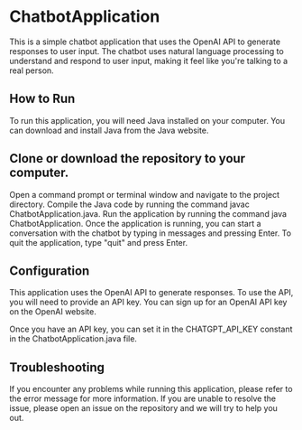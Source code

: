 # ChatbotApplication

This is a simple chatbot application that uses the OpenAI API to generate responses to user input. The chatbot uses natural language processing to understand and respond to user input, making it feel like you're talking to a real person.

## How to Run
To run this application, you will need Java installed on your computer. You can download and install Java from the Java website.

## Clone or download the repository to your computer.
Open a command prompt or terminal window and navigate to the project directory.
Compile the Java code by running the command javac ChatbotApplication.java.
Run the application by running the command java ChatbotApplication.
Once the application is running, you can start a conversation with the chatbot by typing in messages and pressing Enter. To quit the application, type "quit" and press Enter.

## Configuration
This application uses the OpenAI API to generate responses. To use the API, you will need to provide an API key. You can sign up for an OpenAI API key on the OpenAI website.

Once you have an API key, you can set it in the CHATGPT_API_KEY constant in the ChatbotApplication.java file.

## Troubleshooting
If you encounter any problems while running this application, please refer to the error message for more information. If you are unable to resolve the issue, please open an issue on the repository and we will try to help you out.
